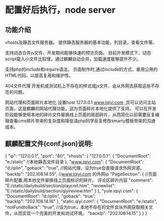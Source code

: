 配置好后执行，node server
===

## 功能介绍
vhosts及静态文件服务器。
提供静态服务器的基本功能，列目录，查看文件等。
 
支持动态合并js文件，开发期间能够快速的预览页面。
目前开发模式下，动态script载入小文件比较慢，通过麒麟自动合并，加载速度能够提升不少。
 
支持php的include和require语法。
页面制作时,通过include的方式，重用公用的HTML代码，以提高复用和维护性。
 
404文件代理
开发机或测试机上不存在的样式或js文件，会从外网去获取这些不存在的问题。
 
网站代理和页面碎片本地化
设置host 127.0.0.1 www.iqiyi.com ,页可以访问主站页面，这是麒麟的网站代理功能，这为页面碎片本地化提供了支持。
可以在开发阶段能够使用本地的碎片文件替换线上页面的局部碎片，从而简化以前需要反复编辑查看cms碎片带来的复杂度和降低请php同学反复修改smarty模板带来的沟通成本。

## 麒麟配置文件(conf.json)说明:
{
 "ip": "127.0.0.1",
 "port": "80",
 "vhosts": {
  "127.0.0.1": {
   "DocumentRoot": "e:/static"          //本地静态文件目录
  },
  "www.iqiyi.com": {
   "DocumentRoot": "d:/qilin", 
   "goback": "true",                    //网站代理，设为true会直接请求外网资源。
   "backIp": "202.108.14.55",           //www.iqiyi.com 的外网ip
   "PageSection": {                     //页面碎片配置,用本地文件替换线上页面标识的碎片。 <!--section comment-->评论区碎片内容<!--end section-->
    "comment": "E:/static/dailybuild/section/playcmt.htm",
    "reviewlist": "E:/static/dailybuild/section/qiyireview.htm"
   }
  },
  "yule.iqiyi.com": {
   "DocumentRoot": "d:/qilin", 
   "goback": "true",  
   "backIp": "202.108.14.16"
  },
  "static.qiyi.com": {
   "DocumentRoot": "e:/static", 
   "notFundtoBack": "true",            //设为true，本地不存在的文件会从外网获取相关文件，从而实现一个完美的开发和测试环境。
   "backIp": "202.108.14.15"
  }
 }
}



